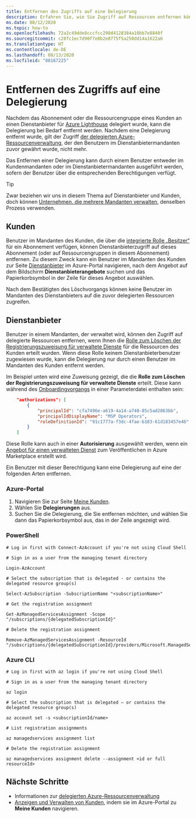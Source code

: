 ```yaml
---
title: Entfernen des Zugriffs auf eine Delegierung
description: Erfahren Sie, wie Sie Zugriff auf Ressourcen entfernen können, die an einen Dienstanbieter für Azure Lighthouse delegiert worden waren.
ms.date: 08/12/2020
ms.topic: how-to
ms.openlocfilehash: 72a2c49dde8cccfcc298d4128384a10bb7e8840f
ms.sourcegitcommit: c28fc1ec7d90f7e8b2e8775f5a250dd14a1622a6
ms.translationtype: HT
ms.contentlocale: de-DE
ms.lasthandoff: 08/13/2020
ms.locfileid: "88167225"
---
```

# <a name="remove-access-to-a-delegation"></a>Entfernen des Zugriffs auf eine Delegierung

Nachdem das Abonnement oder die Ressourcengruppe eines Kunden an einen Dienstanbieter für [Azure Lighthouse](../overview.md) delegiert wurde, kann die Delegierung bei Bedarf entfernt werden. Nachdem eine Delegierung entfernt wurde, gilt der Zugriff [der delegierten Azure-Ressourcenverwaltung](../concepts/azure-delegated-resource-management.md), der den Benutzern im Dienstanbietermandanten zuvor gewährt wurde, nicht mehr.

Das Entfernen einer Delegierung kann durch einem Benutzer entweder im Kundenmandanten oder im Dienstanbietermandanten ausgeführt werden, sofern der Benutzer über die entsprechenden Berechtigungen verfügt.

> [!TIP]
> Zwar beziehen wir uns in diesem Thema auf Dienstanbieter und Kunden, doch können [Unternehmen, die mehrere Mandanten verwalten](../concepts/enterprise.md), denselben Prozess verwenden.

## <a name="customers"></a>Kunden

Benutzer im Mandanten des Kunden, die über die [integrierte Rolle „Besitzer“](../../role-based-access-control/built-in-roles.md#owner) für ein Abonnement verfügen, können Dienstanbieterzugriff auf dieses Abonnement (oder auf Ressourcengruppen in diesem Abonnement) entfernen. Zu diesem Zweck kann ein Benutzer im Mandanten des Kunden zur Seite [Dienstanbieter](view-manage-service-providers.md#add-or-remove-service-provider-offers) im Azure-Portal navigieren, nach dem Angebot auf dem Bildschirm **Dienstanbieterangebote** suchen und das Papierkorbsymbol in der Zeile für dieses Angebot auswählen.

Nach dem Bestätigten des Löschvorgangs können keine Benutzer im Mandanten des Dienstanbieters auf die zuvor delegierten Ressourcen zugreifen.

## <a name="service-providers"></a>Dienstanbieter

Benutzer in einem Mandanten, der verwaltet wird, können den Zugriff auf delegierte Ressourcen entfernen, wenn Ihnen die [Rolle zum Löschen der Registrierungszuweisung für verwaltete Dienste](../../role-based-access-control/built-in-roles.md#managed-services-registration-assignment-delete-role) für die Ressourcen des Kunden erteilt wurden. Wenn diese Rolle keinem Dienstanbieterbenutzer zugewiesen wurde, kann die Delegierung nur durch einen Benutzer im Mandanten des Kunden entfernt werden.

Im Beispiel unten wird eine Zuweisung gezeigt, die die **Rolle zum Löschen der Registrierungszuweisung für verwaltete Dienste** erteilt. Diese kann während des [Onboardingvorgangs](onboard-customer.md) in einer Parameterdatei enthalten sein:

```json
    "authorizations": [ 
        { 
            "principalId": "cfa7496e-a619-4a14-a740-85c5ad2063bb", 
            "principalIdDisplayName": "MSP Operators", 
            "roleDefinitionId": "91c1777a-f3dc-4fae-b103-61d183457e46" 
        } 
    ] 
```

Diese Rolle kann auch in einer **Autorisierung** ausgewählt werden, wenn ein [Angebot für einen verwalteten Dienst](../../marketplace/partner-center-portal/create-new-managed-service-offer.md#authorization) zum Veröffentlichen in Azure Marketplace erstellt wird.

Ein Benutzer mit dieser Berechtigung kann eine Delegierung auf eine der folgenden Arten entfernen.

### <a name="azure-portal"></a>Azure-Portal

1. Navigieren Sie zur Seite [Meine Kunden](view-manage-customers.md).
2. Wählen Sie **Delegierungen** aus.
3. Suchen Sie die Delegierung, die Sie entfernen möchten, und wählen Sie dann das Papierkorbsymbol aus, das in der Zeile angezeigt wird.

### <a name="powershell"></a>PowerShell

```azurepowershell-interactive
# Log in first with Connect-AzAccount if you're not using Cloud Shell

# Sign in as a user from the managing tenant directory 

Login-AzAccount

# Select the subscription that is delegated - or contains the delegated resource group(s)

Select-AzSubscription -SubscriptionName "<subscriptionName>"

# Get the registration assignment

Get-AzManagedServicesAssignment -Scope "/subscriptions/{delegatedSubscriptionId}"

# Delete the registration assignment

Remove-AzManagedServicesAssignment -ResourceId "/subscriptions/{delegatedSubscriptionId}/providers/Microsoft.ManagedServices/registrationAssignments/{assignmentGuid}"
```

### <a name="azure-cli"></a>Azure CLI

```azurecli-interactive
# Log in first with az login if you're not using Cloud Shell

# Sign in as a user from the managing tenant directory

az login

# Select the subscription that is delegated – or contains the delegated resource group(s)

az account set -s <subscriptionId/name>

# List registration assignments

az managedservices assignment list

# Delete the registration assignment

az managedservices assignment delete --assignment <id or full resourceId>
```

## <a name="next-steps"></a>Nächste Schritte

- Informationen zur [delegierten Azure-Ressourcenverwaltung](../concepts/azure-delegated-resource-management.md)
- [Anzeigen und Verwalten von Kunden](view-manage-customers.md), indem sie im Azure-Portal zu **Meine Kunden** navigieren.
